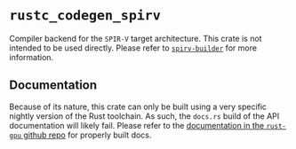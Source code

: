 # `rustc_codegen_spirv`

Compiler backend for the `SPIR-V` target architecture. This crate is not intended to be used directly. Please refer to [`spirv-builder`](https://docs.rs/spirv-builder/) for more information.

## Documentation

Because of its nature, this crate can only be built using a very specific nightly version of the Rust toolchain. As such, the `docs.rs` build of the API documentation will likely fail. Please refer to the [documentation in the `rust-gpu` github repo](https://embarkstudios.github.io/rust-gpu/api/rustc_codegen_spirv/index.html) for properly built docs.
